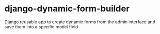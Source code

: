 # django-dynamic-form-builder
Django reusable app to create dynamic forms from the admin interface and save them into a specific model field
